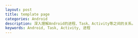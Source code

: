 ```yaml
---
layout: post
title: template page
categories: Android
description: 深入理解Android的进程、Task、Activity等之间的关系。
keywords: Android, Task, Activity, 进程
---
```



